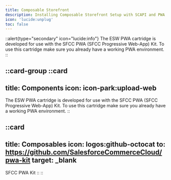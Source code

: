 ```yaml
---
title: Composable Storefront
description: Installing Composable Storefront Setup with SCAPI and PWA
icon: 'lucide:unplug'
toc: false
---
```




::alert{type="secondary" icon="lucide:info"}
  The ESW PWA cartridge is developed for use with the SFCC PWA (SFCC Progressive Web-App) Kit. To use this cartridge make sure you already have a working PWA environment.
::


::card-group
  ::card
  ---
  title: Components
  icon: icon-park:upload-web
  ---
  The ESW PWA cartridge is developed for use with the SFCC PWA (SFCC Progressive Web-App) Kit. To use this cartridge make sure you already have a working PWA environment.
  ::

  ::card
  ---
  title: Composables
  icon: logos:github-octocat
  to: https://github.com/SalesforceCommerceCloud/pwa-kit
  target: _blank
  ---
  SFCC PWA Kit
  ::
::  